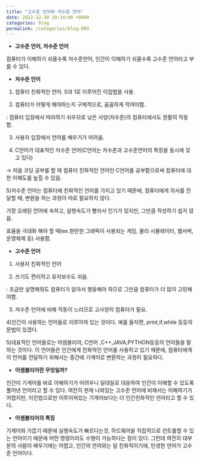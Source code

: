 ```yaml
---
title: "고수준 언어와 저수준 언어"
date: 2022-12-30 18:14:00 +0900
categories: blog
permalink: /categories/blog-003
---
```



- **고수준 언어, 저수준 언어**

컴퓨터가 이해하기 쉬울수록 저수준언어, 인간이 이해하기 쉬울수록 고수준 언어라고 부를 수 있다.

- **저수준 언어**

1) 컴퓨터 친화적인 언어. 0과 1로 이루어진 이집법을 사용. 

2) 컴퓨터가 어떻게 해야하는지 구체적으로, 꼼꼼하게 적어야함. 

: 컴퓨터 입장에서 따라하기 쉬우므로 낮은 사양(저수준)의 컴퓨터에서도 원활히 작동함.

3) 사용자 입장에서 언어를 배우기가 어려움.

4) C언어가 대표적인 저수준 언어(C언어는 저수준과 고수준언어의 특징을 동시에 갖고 있다)

→ 처음 코딩 공부를 할 때 컴퓨터 친화적인 언어인 C언어를 공부함으로써 컴퓨터에 대한 이해도를 높힐 수 있음.

5)저수준 언어는 컴퓨터에 친화적인 언어를 가지고 있기 때문에, 컴퓨터에게 의사를 전달할 때, 변환을 하는 과정이 따로 필요하지 않다.

가장 오래된 언어에 속하고, 실행속도가 빨라서 인기가 있지만, 그만큼 작성하기 쉽지 않음.

효율을 극대화 해야 할 때(ex.현란한 그래픽이 사용되는 게임, 물리 시뮬레이터, 웹서버, 운영체제 등) 사용함.

- **고수준 언어**

1) 사용자 친화적인 언어

2) 쓰기도 편리하고 유지보수도 쉬움.

: 조금만 설명해줘도 컴퓨터가 알아서 행동해야 하므로 그만큼 컴퓨터가 더 많이 고민해야함.

3) 저수준 언어에 비해 작동이 느리므로 고사양의 컴퓨터가 필요.

4)인간이 사용하는 언어들로 이루어져 있는 것이다. 예를 들자면, print,if,while 등등의 문법이 있겠다.

5)대표적인 언어들로는 어셈블리어, C언어 ,C++,JAVA,PYTHON등등의 언어들을 말하는 것이다. 이 언어들은 인간에게 친화적인 언어를 사용하고 있기 때문에, 컴퓨터에게 이 언어를 전달하기 위해서는 중간에 기계어로 변환하는 과정이 필요하다.

- **어셈블리어란 무엇일까?**

인간이 기계어를 바로 이해하기가 어려우니 일대일로 대응하여 인간이 이해할 수 있도록 풀어낸 언어라고 할 수 있다. 여전히 현재 나와있는 고수준 언어에 비해서는 이해하기가 어렵지만, 이진법으로만 이루어져있는 기계어보다는 더 인간친화적인 언어라고 할 수 있다.

- **어셈블리어의 특징**

기계어와 가깝기 때문에 실행속도가 빠르다는것, 하드웨어을 직접적으로 컨트롤할 수 있는 언어이기 때문에 어떤 명령이라도 수행이 가능하다는 점이 있다. 그런데 여전히 대부분의 사람이 배우기에는 어렵고, 인간의 언어와는 덜 친화적이기에, 탄생한 언어가 고수준 언어이다.